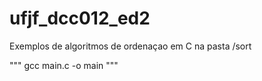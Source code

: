 # ufjf_dcc012_ed2


Exemplos de algoritmos de ordenaçao em C na pasta /sort


"""
gcc main.c -o main
""" 
